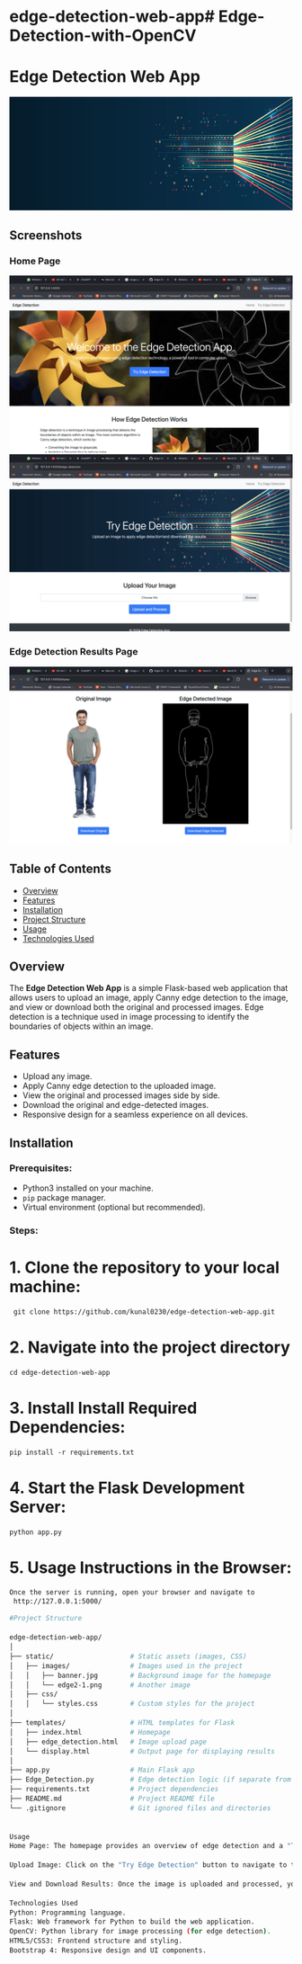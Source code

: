# edge-detection-web-app# Edge-Detection-with-OpenCV
# Edge Detection Web App

![Edge Detection](static/images/banner.jpg)
## Screenshots

### Home Page
![Home Page](static/images/home_page.png)
![Home Page](static/images/page-2.png)

### Edge Detection Results Page
![Results Page](static/images/output.png)


## Table of Contents
- [Overview](#overview)
- [Features](#features)
- [Installation](#installation)
- [Project Structure](#project-structure)
- [Usage](#usage)
- [Technologies Used](#technologies-used)


## Overview
The **Edge Detection Web App** is a simple Flask-based web application that allows users to upload an image, apply Canny edge detection to the image, and view or download both the original and processed images. Edge detection is a technique used in image processing to identify the boundaries of objects within an image.

## Features
- Upload any image.
- Apply Canny edge detection to the uploaded image.
- View the original and processed images side by side.
- Download the original and edge-detected images.
- Responsive design for a seamless experience on all devices.

## Installation

### Prerequisites:
- Python3 installed on your machine.
- `pip` package manager.
- Virtual environment (optional but recommended).

### Steps:
# 1. Clone the repository to your local machine:
   
     git clone https://github.com/kunal0230/edge-detection-web-app.git

# 2. Navigate into the project directory
  
    cd edge-detection-web-app
# 3. Install Install Required Dependencies:

    pip install -r requirements.txt
# 4. Start the Flask Development Server:
    python app.py
# 5. Usage Instructions in the Browser:
    Once the server is running, open your browser and navigate to
     http://127.0.0.1:5000/




```bash
#Project Structure

edge-detection-web-app/
│
├── static/                   # Static assets (images, CSS)
│   ├── images/               # Images used in the project
│   │   ├── banner.jpg        # Background image for the homepage
│   │   └── edge2-1.png       # Another image
│   ├── css/
│   │   └── styles.css        # Custom styles for the project
│
├── templates/                # HTML templates for Flask
│   ├── index.html            # Homepage
│   ├── edge_detection.html   # Image upload page
│   └── display.html          # Output page for displaying results
│
├── app.py                    # Main Flask app
├── Edge_Detection.py         # Edge detection logic (if separate from Flask app)
├── requirements.txt          # Project dependencies
├── README.md                 # Project README file
└── .gitignore                # Git ignored files and directories


Usage
Home Page: The homepage provides an overview of edge detection and a "Try Edge Detection" button.

Upload Image: Click on the "Try Edge Detection" button to navigate to the upload page, where you can select an image from your device.

View and Download Results: Once the image is uploaded and processed, you can view both the original and processed images. There are also options to download both images.

Technologies Used
Python: Programming language.
Flask: Web framework for Python to build the web application.
OpenCV: Python library for image processing (for edge detection).
HTML5/CSS3: Frontend structure and styling.
Bootstrap 4: Responsive design and UI components.

